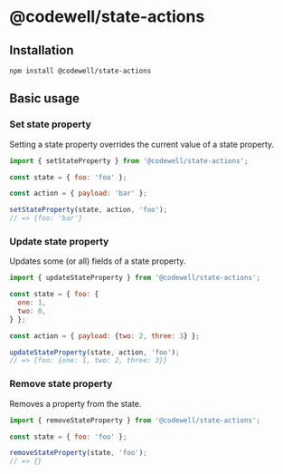 # @codewell/state-actions

## Installation

```
npm install @codewell/state-actions
```

## Basic usage

### Set state property

Setting a state property overrides the current value of a state property.

```JavaScript
import { setStateProperty } from '@codewell/state-actions';

const state = { foo: 'foo' };

const action = { payload: 'bar' };

setStateProperty(state, action, 'foo');
// => {foo: 'bar'}
```

### Update state property

Updates some (or all) fields of a state property.

```JavaScript
import { updateStateProperty } from '@codewell/state-actions';

const state = { foo: {
  one: 1,
  two: 0,
} };

const action = { payload: {two: 2, three: 3} };

updateStateProperty(state, action, 'foo');
// => {foo: {one: 1, two: 2, three: 3}}
```

### Remove state property

Removes a property from the state.

```JavaScript
import { removeStateProperty } from '@codewell/state-actions';

const state = { foo: 'foo' };

removeStateProperty(state, 'foo');
// => {}
```
